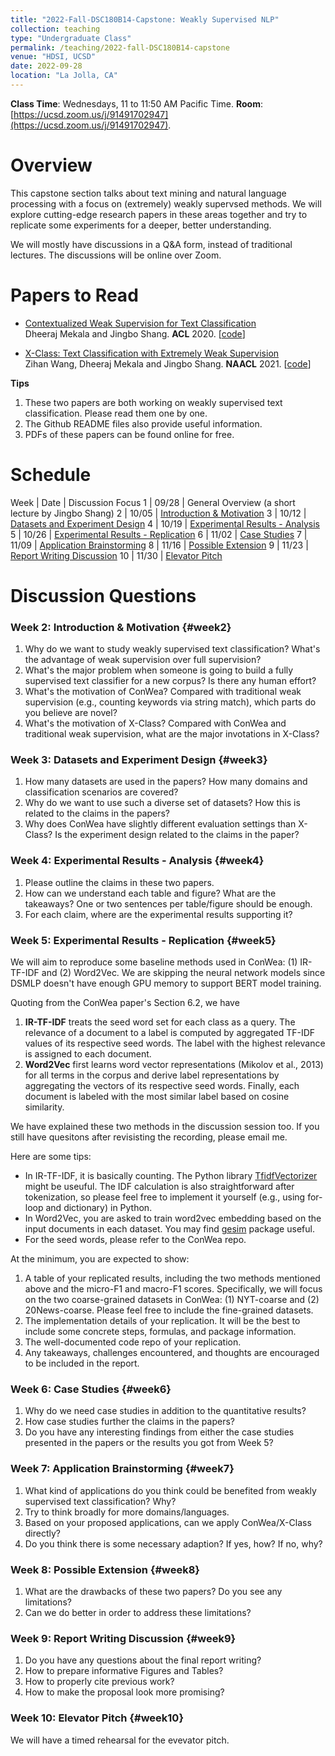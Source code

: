 ```yaml
---
title: "2022-Fall-DSC180B14-Capstone: Weakly Supervised NLP"
collection: teaching
type: "Undergraduate Class"
permalink: /teaching/2022-fall-DSC180B14-capstone
venue: "HDSI, UCSD"
date: 2022-09-28
location: "La Jolla, CA"
---
```


**Class Time**: Wednesdays, 11 to 11:50 AM Pacific Time.  **Room**: [https://ucsd.zoom.us/j/91491702947](https://ucsd.zoom.us/j/91491702947).

Overview
======

This capstone section talks about text mining and natural language processing with a focus on (extremely) weakly supervsed methods. We will explore cutting-edge research papers in these areas together and try to replicate some experiments for a deeper, better understanding. 

We will mostly have discussions in a Q&A form, instead of traditional lectures. The discussions will be online over Zoom. 

Papers to Read
======

* [Contextualized Weak Supervision for Text Classification](https://www.dropbox.com/s/9pn0pg9pm5raj86/%5BACL%2720%5DContextualized%20Weak%20Supervision%20for%20Text%20Classification.pdf?dl=1) <br/>
Dheeraj Mekala and Jingbo Shang. **ACL** 2020. [[code](https://github.com/dheeraj7596/ConWea)]

* [X-Class: Text Classification with Extremely Weak Supervision](https://arxiv.org/abs/2010.12794) <br/>
Zihan Wang, Dheeraj Mekala and Jingbo Shang. **NAACL** 2021. [[code](https://github.com/ZihanWangKi/XClass)]


**Tips**
1. These two papers are both working on weakly supervised text classification. Please read them one by one. 
2. The Github README files also provide useful information.
3. PDFs of these papers can be found online for free.


Schedule
======

Week | Date  | Discussion Focus
1    | 09/28 | General Overview (a short lecture by Jingbo Shang)
2    | 10/05 | [Introduction & Motivation](#week2)
3    | 10/12 | [Datasets and Experiment Design](#week3)
4    | 10/19 | [Experimental Results - Analysis](#week4)
5    | 10/26 | [Experimental Results - Replication](#week5)
6    | 11/02 | [Case Studies](#week6)
7    | 11/09 | [Application Brainstorming](#week7)
8    | 11/16 | [Possible Extension](#week8)
9    | 11/23 | [Report Writing Discussion](#week9)
10   | 11/30 | [Elevator Pitch](#week10)


Discussion Questions
======

### Week 2: Introduction & Motivation {#week2}

1. Why do we want to study weakly supervised text classification? What's the advantage of weak supervision over full supervision?
2. What's the major problem when someone is going to build a fully supervised text classifier for a new corpus? Is there any human effort?
3. What's the motivation of ConWea? Compared with traditional weak supervision (e.g., counting keywords via string match), which parts do you believe are novel?
4. What's the motivation of X-Class? Compared with ConWea and traditional weak supervision, what are the major invotations in X-Class?


### Week 3: Datasets and Experiment Design {#week3}

1. How many datasets are used in the papers? How many domains and classification scenarios are covered?
2. Why do we want to use such a diverse set of datasets? How this is related to the claims in the papers?
3. Why does ConWea have slightly different evaluation settings than X-Class? Is the experiment design related to the claims in the paper?


### Week 4: Experimental Results - Analysis {#week4}

1. Please outline the claims in these two papers.
2. How can we understand each table and figure? What are the takeaways? One or two sentences per table/figure should be enough.
3. For each claim, where are the experimental results supporting it?


### Week 5: Experimental Results - Replication {#week5}

We will aim to reproduce some baseline methods used in ConWea: (1) IR-TF-IDF and (2) Word2Vec.
We are skipping the neural network models since DSMLP doesn't have enough GPU memory to support BERT model training.

Quoting from the ConWea paper's Section 6.2, we have 
1. **IR-TF-IDF** treats the seed word set for each class as a query. The relevance of a document to a label is computed by aggregated TF-IDF values of its respective seed words. The label with the highest relevance is assigned to each document.
2. **Word2Vec** first learns word vector representations (Mikolov et al., 2013) for all terms in the corpus and derive label representations by aggregating the vectors of its respective seed words. Finally, each document is labeled with the most similar label based on cosine similarity.

We have explained these two methods in the discussion session too. If you still have quesitons after revisisting the recording, please email me. 

Here are some tips:
- In IR-TF-IDF, it is basically counting. The Python library [TfidfVectorizer](https://scikit-learn.org/stable/modules/generated/sklearn.feature_extraction.text.TfidfVectorizer.html) might be useuful. The IDF calculation is also straightforward after tokenization, so please feel free to implement it yourself (e.g., using for-loop and dictionary) in Python.
- In Word2Vec, you are asked to train word2vec embedding based on the input documents in each dataset. You may find [gesim](https://radimrehurek.com/gensim/models/word2vec.html) package useful.
- For the seed words, please refer to the ConWea repo. 

At the minimum, you are expected to show:
1. A table of your replicated results, including the two methods mentioned above and the micro-F1 and macro-F1 scores. Specifically, we will focus on the two coarse-grained datasets in ConWea: (1) NYT-coarse and (2) 20News-coarse. Please feel free to include the fine-grained datasets. 
2. The implementation details of your replication. It will be the best to include some concrete steps, formulas, and package information. 
3. The well-documented code repo of your replication. 
4. Any takeaways, challenges encountered, and thoughts are encouraged to be included in the report.


### Week 6: Case Studies {#week6}

1. Why do we need case studies in addition to the quantitative results?
2. How case studies further the claims in the papers?
3. Do you have any interesting findings from either the case studies presented in the papers or the results you got from Week 5?


### Week 7: Application Brainstorming {#week7}

1. What kind of applications do you think could be benefited from weakly supervised text classification? Why?
2. Try to think broadly for more domains/languages.
3. Based on your proposed applications, can we apply ConWea/X-Class directly?
2. Do you think there is some necessary adaption? If yes, how? If no, why?


### Week 8: Possible Extension {#week8}

1. What are the drawbacks of these two papers? Do you see any limitations?
2. Can we do better in order to address these limitations?


### Week 9: Report Writing Discussion {#week9}

1. Do you have any questions about the final report writing?
2. How to prepare informative Figures and Tables?
3. How to properly cite previous work?
4. How to make the proposal look more promising?


### Week 10: Elevator Pitch {#week10}

We will have a timed rehearsal for the evevator pitch. 